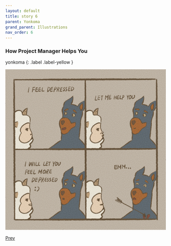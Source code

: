 ```yaml
---
layout: default
title: story 6
parent: Yonkoma
grand_parent: Illustrations
nav_order: 6
---
```


### How Project Manager Helps You
yonkoma
{: .label .label-yellow }

[<img src="../../../assets/yonkoma/how_pm_helps_you.png" width="500"/>](../../../assets/yonkoma/how_pm_helps_you.png)

[Prev](yonkoma_5.html)